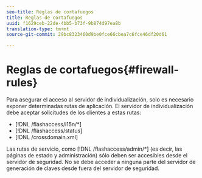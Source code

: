 ```yaml
---
seo-title: Reglas de cortafuegos
title: Reglas de cortafuegos
uuid: f1629ceb-22de-4bb5-b73f-9b874d97ea8b
translation-type: tm+mt
source-git-commit: 29bc8323460d9be0fce66cbea7c6fce46df20d61

---
```



# Reglas de cortafuegos{#firewall-rules}

Para asegurar el acceso al servidor de individualización, solo es necesario exponer determinadas rutas de aplicación. El servidor de individualización debe aceptar solicitudes de los clientes a estas rutas:

* [!DNL /flashaccess/i15n/*]
* [!DNL /flashaccess/status]
* [!DNL /crossdomain.xml]

Las rutas de servicio, como [!DNL /flashaccess/admin/*] (es decir, las páginas de estado y administración) sólo deben ser accesibles desde el servidor de seguridad. No se debe acceder a ninguna parte del servidor de generación de claves desde fuera del servidor de seguridad.
